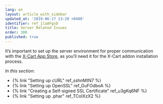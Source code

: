 ```yaml
---
lang: en
layout: article_with_sidebar
updated_at: '2019-06-17 13:20 +0400'
identifier: ref_1laAFgsD
title: Server Related Issues
order: 300
published: true
---
```

It’s important to set up the server environment for proper communication with the [X-Cart App Store](https://market.x-cart.com/addons/), as you’ll need it for the X-Cart addon installation process.

_In this section_:
*  {% link "Setting up cURL" ref_sshnMtN7 %}
*  {% link "Setting up OpenSSL" ref_GuFOdboA %}
*  {% link "Creating a Self-signed SSL Certificate" ref_u3gKq6NF %}
*  {% link "Setting up .phar" ref_TCoIXzX2 %}
